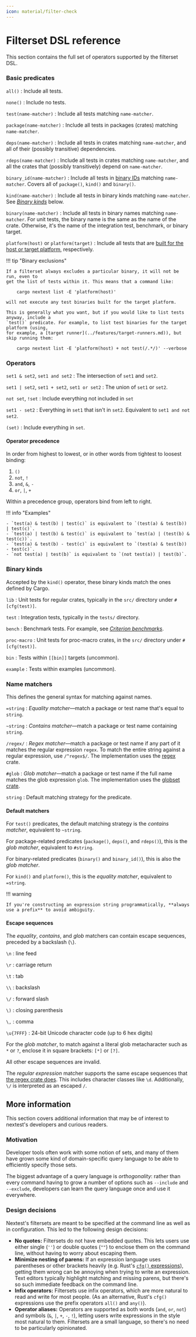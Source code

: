 ```yaml
---
icon: material/filter-check
---
```


# Filterset DSL reference

This section contains the full set of operators supported by the filterset DSL.

### Basic predicates

`all()`
: Include all tests.

`none()`
: Include no tests.

`test(name-matcher)`
: Include all tests matching `name-matcher`.

`package(name-matcher)`
: Include all tests in packages (crates) matching `name-matcher`.

`deps(name-matcher)`
: Include all tests in crates matching `name-matcher`, and all of their (possibly transitive) dependencies.

`rdeps(name-matcher)`
: Include all tests in crates matching `name-matcher`, and all the crates that (possibly transitively) depend on `name-matcher`.

`binary_id(name-matcher)`
: Include all tests in [binary IDs](../running.md#binary-ids) matching `name-matcher`. Covers all of `package()`, `kind()` and `binary()`.

`kind(name-matcher)`
: Include all tests in binary kinds matching `name-matcher`. See [_Binary kinds_](#binary-kinds) below.

`binary(name-matcher)`
: Include all tests in binary names matching `name-matcher`. For unit tests, the binary name is the same as the name of the crate. Otherwise, it's the name of the integration test, benchmark, or binary target.

`platform(host)` or `platform(target)`
: Include all tests that are [built for the host or target platform](../running.md#filtering-by-build-platform), respectively.

!!! tip "Binary exclusions"

    If a filterset always excludes a particular binary, it will not be run, even to
    get the list of tests within it. This means that a command like:

        cargo nextest list -E 'platform(host)'

    will not execute any test binaries built for the target platform.

    This is generally what you want, but if you would like to list tests anyway, include a
    `test()` predicate. For example, to list test binaries for the target platform (using,
    for example, a [target runner](../features/target-runners.md)), but skip running them:

        cargo nextest list -E 'platform(host) + not test(/.*/)' --verbose

### Operators

`set1 & set2`, `set1 and set2`
: The intersection of `set1` and `set2`.

`set1 | set2`, `set1 + set2`, `set1 or set2`
: The union of `set1` or `set2`.

`not set`, `!set`
: Include everything not included in `set`

`set1 - set2`
: Everything in `set1` that isn't in `set2`. Equivalent to `set1 and not set2`.

`(set)`
: Include everything in `set`.

#### Operator precedence

In order from highest to lowest, or in other words from tightest to loosest binding:

1. `()`
2. `not`, `!`
3. `and`, `&`, `-`
4. `or`, `|`, `+`

Within a precedence group, operators bind from left to right.

!!! info "Examples"

    - `test(a) & test(b) | test(c)` is equivalent to `(test(a) & test(b)) | test(c)`.
    - `test(a) | test(b) & test(c)` is equivalent to `test(a) | (test(b) & test(c))`.
    - `test(a) & test(b) - test(c)` is equivalent to `(test(a) & test(b)) - test(c)`.
    - `not test(a) | test(b)` is equivalent to `(not test(a)) | test(b)`.

### Binary kinds

Accepted by the `kind()` operator, these binary kinds match the ones defined by Cargo.

`lib`
: Unit tests for regular crates, typically in the `src/` directory under `#[cfg(test)]`.

`test`
: Integration tests, typically in the `tests/` directory.

`bench`
: Benchmark tests. For example, see [_Criterion benchmarks_](../integrations/criterion.md).

`proc-macro`
: Unit tests for proc-macro crates, in the `src/` directory under `#[cfg(test)]`.

`bin`
: Tests within `[[bin]]` targets (uncommon).

`example`
: Tests within examples (uncommon).

### Name matchers

This defines the general syntax for matching against names.

`=string`
: _Equality matcher_—match a package or test name that's equal to `string`.

`~string`
: _Contains matcher_—match a package or test name containing `string`.

`/regex/`
: _Regex matcher_—match a package or test name if any part of it matches the regular expression `regex`. To match the entire string against a regular expression, use `/^regex$/`. The implementation uses the [regex](https://github.com/rust-lang/regex) crate.

`#glob`
: _Glob matcher_—match a package or test name if the full name matches the glob expression `glob`. The implementation uses the [globset crate](https://docs.rs/globset).

`string`
: Default matching strategy for the predicate.

#### Default matchers

For `test()` predicates, the default matching strategy is the _contains matcher_, equivalent to `~string`.

For package-related predicates (`package()`, `deps()`, and `rdeps()`), this is the _glob matcher_, equivalent to `#string`.

For binary-related predicates (`binary()` and `binary_id()`), this is also the _glob matcher_.

For `kind()` and `platform()`, this is the _equality matcher_, equivalent to `=string`.

!!! warning

    If you're constructing an expression string programmatically, **always use a prefix** to avoid ambiguity.

#### Escape sequences

The _equality_, _contains_, and _glob_ matchers can contain escape sequences, preceded by a
backslash (`\`).

<div class="compact" markdown>

`\n`
: line feed

`\r`
: carriage return

`\t`
: tab

`\\`
: backslash

`\/`
: forward slash

`\)`
: closing parenthesis

`\,`
: comma

`\u{7FFF}`
: 24-bit Unicode character code (up to 6 hex digits)

</div>

For the _glob matcher_, to match against a literal glob metacharacter such as `*` or `?`, enclose it in square brackets: `[*]` or `[?]`.

All other escape sequences are invalid.

The _regular expression_ matcher supports the same escape sequences that [the regex crate does](https://docs.rs/regex/latest/regex/#escape-sequences). This includes character classes like `\d`. Additionally, `\/` is interpreted as an escaped `/`.

## More information

This section covers additional information that may be of interest to nextest's developers and curious readers.

### Motivation

Developer tools often work with some notion of sets, and many of them have grown some kind of domain-specific query language to be able to efficiently specify those sets.

The biggest advantage of a query language is _orthogonality_: rather than every command having to grow a number of options such as `--include` and `--exclude`, developers can learn the query language once and use it everywhere.

### Design decisions

Nextest's filtersets are meant to be specified at the command line as well as in configuration. This led to the following design decisions:

- **No quotes:** Filtersets do not have embedded quotes. This lets users use either single (`''`) or double quotes (`""`) to enclose them on the command line, without having to worry about escaping them.
- **Minimize nesting of parens:** If an expression language uses parentheses or other brackets heavily (e.g. Rust's [`cfg()` expressions](https://doc.rust-lang.org/reference/conditional-compilation.html)), getting them wrong can be annoying when trying to write an expression. Text editors typically highlight matching and missing parens, but there's so such immediate feedback on the command line.
- **Infix operators:** Filtersets use infix operators, which are more natural to read and write for most people. (As an alternative, Rust's `cfg()` expressions use the prefix operators `all()` and `any()`).
- **Operator aliases:** Operators are supported as both words (`and`, `or`, `not`) and symbols (`&`, `|`, `+`, `-`, `!`), letting users write expressions in the style most natural to them. Filtersets are a small language, so there's no need to be particularly opinionated.

